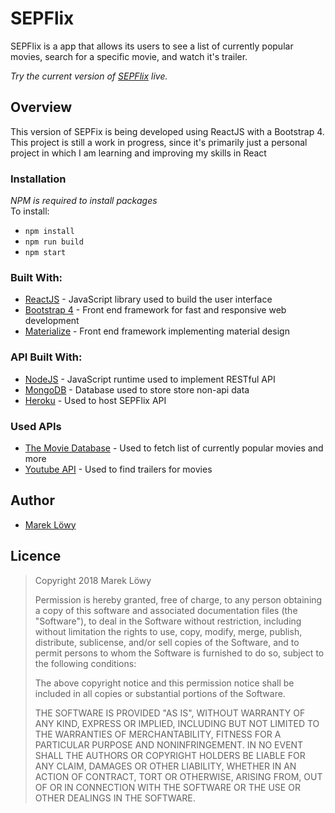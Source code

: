 # SEPFlix
SEPFlix is a app that allows its users to see a list of currently popular movies, search for a specific movie, and watch it's trailer.

*Try the current version of [SEPFlix](https://sepflix.netlify.com/) live.*

## Overview
This version of SEPFix is being developed using ReactJS with a Bootstrap 4. This project is still a work in progress,
since it's primarily just a personal project in which I am learning and improving my skills in React

### Installation
*NPM is required to install packages*  
To install:  
* `npm install`
* `npm run build`
* `npm start`

### Built With:
* [ReactJS](https://reactjs.org/) - JavaScript library used to build the user interface
* [Bootstrap 4](https://getbootstrap.com/) - Front end framework for fast and responsive web development
* [Materialize](https://materializecss.com/) - Front end framework implementing material design

### API Built With:
* [NodeJS](https://nodejs.org/en/) - JavaScript runtime used to implement RESTful API
* [MongoDB](https://www.mongodb.com/) - Database used to store store non-api data
* [Heroku](https://dashboard.heroku.com/login) - Used to host SEPFlix API

### Used APIs
* [The Movie Database](https://www.themoviedb.org/) - Used to fetch list of currently popular movies and more
* [Youtube API](https://developers.google.com/youtube/) - Used to find trailers for movies

## Author
* [Marek Löwy](https://www.linkedin.com/in/marek-löwy-13093a119)

## Licence
>Copyright 2018 Marek Löwy
>
>Permission is hereby granted, free of charge, to any person obtaining a copy of this software and associated documentation files (the "Software"), to deal in the Software without restriction, including without limitation the rights to use, copy, modify, merge, publish, distribute, sublicense, and/or sell copies of the Software, and to permit persons to whom the Software is furnished to do so, subject to the following conditions:
>
>The above copyright notice and this permission notice shall be included in all copies or substantial portions of the Software.
>
>THE SOFTWARE IS PROVIDED "AS IS", WITHOUT WARRANTY OF ANY KIND, EXPRESS OR IMPLIED, INCLUDING BUT NOT LIMITED TO THE WARRANTIES OF MERCHANTABILITY, FITNESS FOR A PARTICULAR PURPOSE AND NONINFRINGEMENT. IN NO EVENT SHALL THE AUTHORS OR COPYRIGHT HOLDERS BE LIABLE FOR ANY CLAIM, DAMAGES OR OTHER LIABILITY, WHETHER IN AN ACTION OF CONTRACT, TORT OR OTHERWISE, ARISING FROM, OUT OF OR IN CONNECTION WITH THE SOFTWARE OR THE USE OR OTHER DEALINGS IN THE SOFTWARE.